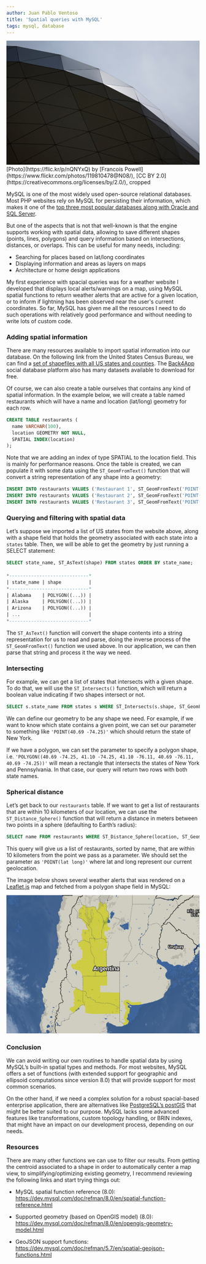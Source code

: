 ```yaml
---
author: Juan Pablo Ventoso
title: 'Spatial queries with MySQL'
tags: mysql, database
---
```


<img src="spatial-queries-with-mysql/spatial-queries-with-mysql.jpg" alt="Spatial queries with MySQL" />
[Photo](https://flic.kr/p/nQNYxQ) by [Francois Powell](https://www.flickr.com/photos/119810478@N08/), [CC BY 2.0](https://creativecommons.org/licenses/by/2.0/), cropped


MySQL is one of the most widely used open-source relational databases. Most PHP websites rely on MySQL for persisting their information, which makes it one of the [top three most popular databases along with Oracle and SQL Server](https://towardsdatascience.com/top-10-databases-to-use-in-2021-d7e6a85402ba).

But one of the aspects that is not that well-known is that the engine supports working with spatial data, allowing to save different shapes (points, lines, polygons) and query information based on intersections, distances, or overlaps. This can be useful for many needs, including:

- Searching for places based on lat/long coordinates
- Displaying information and areas as layers on maps
- Architecture or home design applications

My first experience with spacial queries was for a weather website I developed that displays local alerts/warnings on a map, using MySQL spatial functions to return weather alerts that are active for a given location, or to inform if lightning has been observed near the user's current coordinates. So far, MySQL has given me all the resources I need to do such operations with relatively good performance and without needing to write lots of custom code.

### Adding spatial information

There are many resources available to import spatial information into our database. On the following link from the United States Census Bureau, we can find a [set of shapefiles with all US states and counties](https://www.census.gov/geographies/mapping-files/time-series/geo/carto-boundary-file.html). The [Back4App](https://www.back4app.com/) social database platform also has many datasets available to download for free.

Of course, we can also create a table ourselves that contains any kind of spatial information. In the example below, we will create a table named restaurants which will have a name and location (lat/long) geometry for each row.

```sql
CREATE TABLE restaurants (
  name VARCHAR(100),
  location GEOMETRY NOT NULL,
  SPATIAL INDEX(location)
);
```

Note that we are adding an index of type SPATIAL to the location field. This is mainly for performance reasons. Once the table is created, we can populate it with some data using the `ST_GeomFromText()` function that will convert a string representation of any shape into a geometry:

```sql
INSERT INTO restaurants VALUES ('Restaurant 1', ST_GeomFromText('POINT(-26.66115 40.95858)'));
INSERT INTO restaurants VALUES ('Restaurant 2', ST_GeomFromText('POINT(-26.68685 40.93992)'));
INSERT INTO restaurants VALUES ('Restaurant 3', ST_GeomFromText('POINT(-31.11924 42.39557)'));
```

### Querying and filtering with spatial data

Let’s suppose we imported a list of US states from the website above, along with a shape field that holds the geometry associated with each state into a `states` table. Then, we will be able to get the geometry by just running a SELECT statement:

```sql
SELECT state_name, ST_AsText(shape) FROM states ORDER BY state_name;

*-----------------------------*
| state_name | shape          |
*-----------------------------*
| Alabama    | POLYGON((...)) |
| Alaska     | POLYGON((...)) |
| Arizona    | POLYGON((...)) |
| ...                         |
*-----------------------------*
```

The `ST_AsText()` function will convert the shape contents into a string representation for us to read and parse, doing the inverse process of the `ST_GeomFromText()` function we used above. In our application, we can then parse that string and process it the way we need.

### Intersecting

For example, we can get a list of states that intersects with a given shape. To do that, we will use the `ST_Intersects()` function, which will return a boolean value indicating if two shapes intersect or not.

```sql
SELECT s.state_name FROM states s WHERE ST_Intersects(s.shape, ST_GeomFromText(?)) ORDER BY s.state_name;
```

We can define our geometry to be any shape we need. For example, if we want to know which state contains a given point, we can set our parameter to something like `'POINT(40.69 -74.25)'` which should return the state of New York.

If we have a polygon, we can set the parameter to specify a polygon shape, i.e. `'POLYGON((40.69 -74.25, 41.10 -74.25, 41.10 -76.11, 40.69 -76.11, 40.69 -74.25))'` will mean a rectangle that intersects the states of New York and Pennsylvania. In that case, our query will return two rows with both state names.

### Spherical distance

Let’s get back to our `restaurants` table. If we want to get a list of restaurants that are within 10 kilometers of our location, we can use the `ST_Distance_Sphere()` function that will return a distance in meters between two points in a sphere (defaulting to Earth’s radius):

```sql
SELECT name FROM restaurants WHERE ST_Distance_Sphere(location, ST_GeomFromText(?)) <= 10 * 1000 ORDER BY name;
```

This query will give us a list of restaurants, sorted by name, that are within 10 kilometers from the point we pass as a parameter. We should set the parameter as `'POINT(lat long)'` where lat and long represent our current geolocation.

The image below shows several weather alerts that was rendered on a <a href="https://leafletjs.com/" target="_blank">Leaflet.js</a> map and fetched from a polygon shape field in MySQL:

![](spatial-queries-with-mysql/polygons-in-leafletjs-map.jpg)

### Conclusion

We can avoid writing our own routines to handle spatial data by using MySQL’s built-in spatial types and methods. For most websites, MySQL offers a set of functions (with extended support for geographic and ellipsoid computations since version 8.0) that will provide support for most common scenarios.

On the other hand, if we need a complex solution for a robust spacial-based enterprise application, there are alternatives like [PostgreSQL’s postGIS](https://postgis.net/) that might be better suited to our purpose. MySQL lacks some advanced features like transformations, custom topology handling, or BRIN indexes, that might have an impact on our development process, depending on our needs.

### Resources

There are many other functions we can use to filter our results. From getting the centroid associated to a shape in order to automatically center a map view, to simplifying/optimizing existing geometry, I recommend reviewing the following links and start trying things out:

- MySQL spatial function reference (8.0): https://dev.mysql.com/doc/refman/8.0/en/spatial-function-reference.html

- Supported geometry (based on OpenGIS model) (8.0): https://dev.mysql.com/doc/refman/8.0/en/opengis-geometry-model.html

- GeoJSON support functions: https://dev.mysql.com/doc/refman/5.7/en/spatial-geojson-functions.html